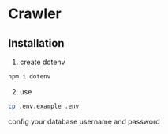 # Crawler

## Installation

1. create dotenv
```bash
npm i dotenv
```

2. use
```bash
cp .env.example .env
```

config your database username and password
